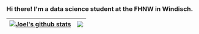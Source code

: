 ### Hi there! I'm a data science student at the FHNW in Windisch.

| <a href="https://github.com/anuraghazra/github-readme-stats"><img align="center" src="https://github-readme-stats.vercel.app/api?username=tez4&show_icons=true&include_all_commits=true&hide_border=true&count_private=true&bg_color=#00FFFFFF" alt="Joel's github stats" /></a> | <a href="https://github.com/anuraghazra/github-readme-stats"><img align="center" src="https://github-readme-stats.vercel.app/api/top-langs/?username=tez4&hide_border=true&bg_color=#00FFFFFF" /></a> |
| ------------- | ------------- |

<!--
**tez4/tez4** is a ✨ _special_ ✨ repository because its `README.md` (this file) appears on your GitHub profile.

Here are some ideas to get you started:

- 🔭 I’m currently working on ...
- 🌱 I’m currently learning ...
- 👯 I’m looking to collaborate on ...
- 🤔 I’m looking for help with ...
- 💬 Ask me about ...
- 📫 How to reach me: ...
- 😄 Pronouns: ...
- ⚡ Fun fact: ...
-->
